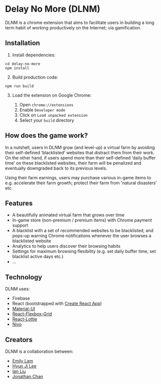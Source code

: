 # Delay No More (DLNM)

DLNM is a chrome extension that aims to facilitate users in building a long term habit of
working productively on the Internet; via gamification.

## Installation
1. Install dependencies:
```
cd delay-no-more
npm install
```  
2. Build production code:
```
npm run build
```
3. Load the extension on Google Chrome:

    1. Open `chrome://extensions`
    2. Enable `Developer mode`
    3. Click on `Load unpacked extension`
    4. Select your `build` directory


## How does the game work?
In a nutshell, users in DLNM grow (and level-up) a virtual farm by avoiding their self-defined ‘blacklisted’ websites that distract them from
their work. On the other hand, if users spend more than their self-defined ‘daily buffer time’ on
these blacklisted websites, their farm will be penalized and eventually downgraded back to
its previous levels.

Using their farm earnings, users may purchase various in-game items to e.g. accelerate their farm growth; protect their farm from 'natural disasters' etc.

## Features
* A beautifully animated virtual farm that grows over time
* In-game store (non-premium / premium items) with Chrome payment support
* A blacklist with a set of recommended websites to be blacklisted; and pops-up warning Chrome notifications whenever the user browses a blacklisted website
* Analytics to help users discover their browsing habits
* Settings for maximum browsing flexibility (e.g. set daily buffer time, set blacklist active days etc.)
* ...

## Technology
DLNM uses:
* Firebase
* React (bootstrapped with [Create React App](https://github.com/facebook/create-react-app))
* [Material-UI](https://github.com/mui-org/material-ui)
* [React-Flexbox-Grid](https://github.com/roylee0704/react-flexbox-grid)
* [React-Lottie](https://github.com/chenqingspring/react-lottie)
* [Nivo](https://github.com/plouc/nivo)

## Creators
DLNM is a collaboration between:
* [Emily Lam](https://github.com/emlylam)
* [Hyun Ji Lee](https://github.com/HJLee1130)
* [Ian Liu](https://github.com/ianthl)
* [Jonathan Chan](https://github.com/jon0401)